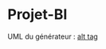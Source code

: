 # Projet-BI
UML du générateur :
[alt tag](https://github.com/adrienelium/Projet-BI/blob/master/uml-1.png?raw=true)
